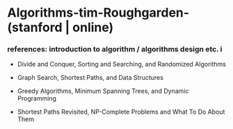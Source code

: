 # Algorithms-tim-Roughgarden-(stanford | online)




### references:  introduction to algorithm / algorithms design etc. i

* Divide and Conquer, Sorting and Searching, and Randomized Algorithms
* Graph Search, Shortest Paths, and Data Structures
* Greedy Algorithms, Minimum Spanning Trees, and Dynamic Programming

* Shortest Paths Revisited, NP-Complete Problems and What To Do About Them
